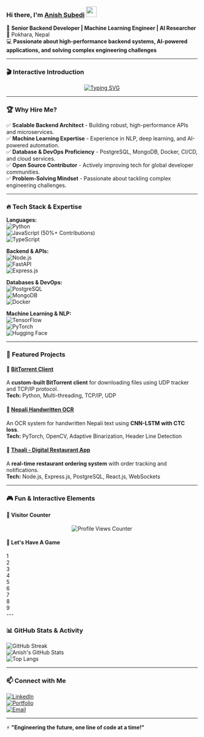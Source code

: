 ### Hi there, I'm [Anish Subedi](https://anishcodeth.github.io/) <img src="https://media.giphy.com/media/hvRJCLFzcasrR4ia7z/giphy.gif" width="28">

🚀 **Senior Backend Developer | Machine Learning Engineer | AI Researcher**  
📍 Pokhara, Nepal  
💻 **Passionate about high-performance backend systems, AI-powered applications, and solving complex engineering challenges**

---

### 🎬 Interactive Introduction

<p align="center">
  <a href="https://anishcodeth.github.io/animated-intro">
    <img src="https://readme-typing-svg.herokuapp.com?font=Fira+Code&weight=600&size=22&pause=1000&color=36BCF7&center=true&vCenter=true&width=600&lines=Building+Scalable+Systems;ML+Researcher+%7C+AI+Innovator;Backend+%7C+NLP+%7C+Distributed+Systems;Transforming+Ideas+Into+Impactful+Solutions" alt="Typing SVG" />
  </a>
</p>

---

### 🏆 Why Hire Me?

✅ **Scalable Backend Architect** - Building robust, high-performance APIs and microservices.  
✅ **Machine Learning Expertise** - Experience in NLP, deep learning, and AI-powered automation.  
✅ **Database & DevOps Proficiency** - PostgreSQL, MongoDB, Docker, CI/CD, and cloud services.  
✅ **Open Source Contributor** - Actively improving tech for global developer communities.  
✅ **Problem-Solving Mindset** - Passionate about tackling complex engineering challenges.  

---

### 🔥 Tech Stack & Expertise

**Languages:**  
![Python](https://img.shields.io/badge/Python-3776AB?style=flat&logo=python&logoColor=white)  
![JavaScript](https://img.shields.io/badge/JavaScript-F7DF1E?style=flat&logo=javascript&logoColor=black) (50%+ Contributions)  
![TypeScript](https://img.shields.io/badge/TypeScript-007ACC?style=flat&logo=typescript&logoColor=white)  

**Backend & APIs:**  
![Node.js](https://img.shields.io/badge/Node.js-339933?style=flat&logo=nodedotjs&logoColor=white)  
![FastAPI](https://img.shields.io/badge/FastAPI-009688?style=flat&logo=fastapi&logoColor=white)  
![Express.js](https://img.shields.io/badge/Express.js-000000?style=flat&logo=express&logoColor=white)  

**Databases & DevOps:**  
![PostgreSQL](https://img.shields.io/badge/PostgreSQL-316192?style=flat&logo=postgresql&logoColor=white)  
![MongoDB](https://img.shields.io/badge/MongoDB-47A248?style=flat&logo=mongodb&logoColor=white)  
![Docker](https://img.shields.io/badge/Docker-2496ED?style=flat&logo=docker&logoColor=white)  

**Machine Learning & NLP:**  
![TensorFlow](https://img.shields.io/badge/TensorFlow-FF6F00?style=flat&logo=tensorflow&logoColor=white)  
![PyTorch](https://img.shields.io/badge/PyTorch-EE4C2C?style=flat&logo=pytorch&logoColor=white)  
![Hugging Face](https://img.shields.io/badge/Hugging%20Face-FFCC00?style=flat&logo=huggingface&logoColor=black)  

---

### 🚀 Featured Projects

#### 🔹 [BitTorrent Client](https://github.com/AnishCodeth/torrent-client)
A **custom-built BitTorrent client** for downloading files using UDP tracker and TCP/IP protocol.  
**Tech:** Python, Multi-threading, TCP/IP, UDP  

#### 🔹 [Nepali Handwritten OCR](https://github.com/AnishCodeth/OCR_Neplai)
An OCR system for handwritten Nepali text using **CNN-LSTM with CTC loss**.  
**Tech:** PyTorch, OpenCV, Adaptive Binarization, Header Line Detection  

#### 🔹 [Thaali - Digital Restaurant App](https://github.com/AnishCodeth/thaali_the-untold)
A **real-time restaurant ordering system** with order tracking and notifications.  
**Tech:** Node.js, Express.js, PostgreSQL, React.js, WebSockets  

---

### 🎮 Fun & Interactive Elements

#### 🔢 Visitor Counter
<p align="center">
  <img src="https://komarev.com/ghpvc/?username=AnishCodeth&style=flat-square&color=blue" alt="Profile Views Counter" />
</p>



#### 🧩 Let's Have A Game
  <div class="board">
      <div class="row">
          <div class="col">1</div>
          <div class="col">2</div>
          <div class="col">3</div>
      </div>
      <div class="row">
          <div class="col">4</div>
          <div class="col">5</div>
          <div class="col">6</div>
      </div>
      <div class="row">
          <div class="col">7</div>
          <div class="col">8</div>
          <div class="col">9</div>
      </div>
  </div>
---

### 📊 GitHub Stats & Activity

![GitHub Streak](https://github-readme-streak-stats.herokuapp.com/?user=AnishCodeth&theme=tokyonight&hide_border=true)  
![Anish's GitHub Stats](https://github-readme-stats.vercel.app/api?username=AnishCodeth&show_icons=true&theme=tokyonight&hide_border=true)  
![Top Langs](https://github-readme-stats.vercel.app/api/top-langs/?username=AnishCodeth&layout=compact&theme=tokyonight&hide_border=true)  

---

### 📫 Connect with Me

[![LinkedIn](https://img.shields.io/badge/LinkedIn-0077B5?style=flat&logo=linkedin&logoColor=white)](https://linkedin.com/in/anishcodeth/)  
[![Portfolio](https://img.shields.io/badge/Portfolio-000000?style=flat&logo=vercel&logoColor=white)](https://anishcodeth.github.io/)  
[![Email](https://img.shields.io/badge/Email-D14836?style=flat&logo=gmail&logoColor=white)](mailto:anishsubedi11@gmail.com)  

---

⚡ **"Engineering the future, one line of code at a time!"**
